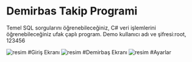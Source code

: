 # Demirbas Takip Programi

Temel SQL sorgularını öğrenebileceğiniz, C# veri işlemlerini öğrenebileceğiniz ufak çaplı program.
Demo kullanıcı adı ve şifresi:root, 123456

![resim](https://user-images.githubusercontent.com/70298812/151043092-830be4b2-b692-45f1-925a-543f259da7b8.png)
#Giriş Ekranı
![resim](https://user-images.githubusercontent.com/70298812/151043150-bb71c153-0f47-415d-b14f-66e7dad94f57.png)
#Demirbaş Ekranı
![resim](https://user-images.githubusercontent.com/70298812/151043198-f64876f2-2e52-4bed-9b60-cf0d2208ce69.png)
#Ayarlar

